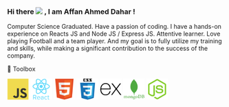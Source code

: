 ### Hi there <img src="https://raw.githubusercontent.com/MartinHeinz/MartinHeinz/master/wave.gif" width="30px"> , I am Affan Ahmed Dahar !
Computer Science Graduated. Have a passion of coding. I have a hands-on experience on Reacts JS and Node JS / Express JS. Attentive learner. Love playing Football and a team player. And my goal is to fully utilize my training and skills, while making a significant contribution to the success of the company.

🧰 Toolbox

<img src="https://raw.githubusercontent.com/devicons/devicon/c7d326b6009e60442abc35fa45706d6f30ee4c8e/icons/javascript/javascript-original.svg" width="50px">    <img src="https://raw.githubusercontent.com/devicons/devicon/c7d326b6009e60442abc35fa45706d6f30ee4c8e/icons/react/react-original-wordmark.svg" width="50px">      <img src="https://raw.githubusercontent.com/devicons/devicon/c7d326b6009e60442abc35fa45706d6f30ee4c8e/icons/html5/html5-original.svg" width="50px">  <img src="https://github.com/devicons/devicon/blob/master/icons/css3/css3-original-wordmark.svg" width="50px">  <img src="https://github.com/devicons/devicon/blob/master/icons/express/express-original.svg" width="50px">  <img src="https://github.com/devicons/devicon/blob/master/icons/mongodb/mongodb-plain-wordmark.svg" width="50px">  <img src="https://github.com/devicons/devicon/blob/master/icons/nodejs/nodejs-original.svg" width="50px"> 

<!--
**AffanDahar/AffanDahar** is a ✨ _special_ ✨ repository because its `README.md` (this file) appears on your GitHub profile.

Here are some ideas to get you started:

- 🔭 I’m currently working on ...
- 🌱 I’m currently learning ...
- 👯 I’m looking to collaborate on ...
- 🤔 I’m looking for help with ...
- 💬 Ask me about ...
- 📫 How to reach me: ...
- 😄 Pronouns: ...
- ⚡ Fun fact: ...
-->
